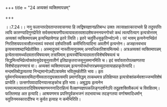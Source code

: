 +++
title = "24 अव्यक्तं व्यक्तिमापन्नम्"

+++
  
  
।।7.24।। ननु फलान्तरदेवतान्तरवासनया हि त्वद्विषयज्ञानप्रतिबन्ध उक्तः
त्वत्साक्षात्काराभावे हि तदुपपत्तिः त्वयि कारुण्यादिगुणप्रेरिते
सर्वसमाश्रयणीयत्वायावतारवशादशेषजननयनगोचरे कथं त्वत्परित्याग
इत्यत्रोत्तरम् अव्यक्तं व्यक्तिमापन्नम् इत्यभिप्रायेणाह इतरे त्विति।
इतरे चतुर्विधसुकृतिभ्योऽन्ये। परं भावम् इत्यनेनाभिप्रेतं
निरतिशयपरत्वसौलभ्यरूपं स्वभावं दर्शयतिसर्वैः कर्मभिरित्यादिना अवतीर्ण
इत्यन्तेन। अजहत्स्वभाव इत्यव्ययशब्दाभिप्रेतोक्तिः। अस्मादुत्तमं
नास्तीत्यनुत्तमम् अनवधिकातिशयमित्यर्थः। अत्रअव्यक्तं व्यक्तिमापन्नम्
इत्येतत्सामर्थ्यादवतारविषयत्वम् तत्रापिमाम्
इत्यस्यौचित्यादवतारविशेषविषयत्वं च
सिद्धमित्यभिप्रेत्योक्तंवसुदेवसूनुरवतीर्ण इतिप्राकृतराजसूनुसमानमिति च।
इदं सर्वावतारोपलक्षणतया विशेषोदाहरणमात्रं वा। अव्यक्तं व्यक्तिमापन्नम्
इत्यनयोरर्थान्तरभ्रमव्युदासायाहप्राकृतेत्यादि। मन्दमतिबोद्धव्यतया
निन्द्यमानोऽर्थोऽत्रायमेव भवितुमर्हतीति भावः। इतः
पूर्वमनभिव्यक्तत्वमिदानीमवताराद्व्यक्तत्वमपि प्रमाणसिद्धम् तत्कथमत्र
प्रतिक्षिप्यत इत्यत्रोक्तंकर्मवशाज्जन्मविशेषं प्राप्येति।
उत्सर्गापवादादिनयात्सङ्कोच इति भावः। अबुद्धयः इत्यनेन
परमात्मतदवतारादिविषयश्रवणमननादिराहित्यं वैलक्षण्यज्ञापकलिङ्गदर्शनेऽपि
तदूहशक्तिवैकल्यं च विवक्षितम्। फलितमाह अत इत्यादि। आश्रयणमत्र
प्रपत्तिपूर्वकभजनं तदभावाच्च तदङ्गतया वर्णाश्रमादिधर्मान्
स्तुतिनमस्कारादींश्च न कुर्वत इत्याह न कर्मभिरिति।  
  
